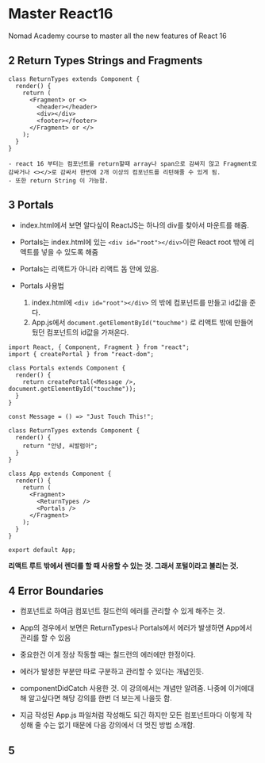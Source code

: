 # Master React16

Nomad Academy course to master all the new features of React 16

## 2 Return Types Strings and Fragments

```
class ReturnTypes extends Component {
  render() {
    return (
      <Fragment> or <>
        <header></header>
        <div></div>
        <footer></footer>
      </Fragment> or </>
    );
  }
}

- react 16 부터는 컴포넌트를 return할때 array나 span으로 감싸지 않고 Fragment로 감싸거나 <></>로 감싸서 한번에 2개 이상의 컴포넌트를 리턴해줄 수 있게 됨.
- 또한 return String 이 가능함.
```

## 3 Portals

- index.html에서 보면 알다싶이 ReactJS는 하나의 div를 찾아서 마운트를 해줌.
- Portals는 index.html에 있는 `<div id="root"></div>`이란 React root 밖에 리액트를 넣을 수 있도록 해줌
- Portals는 리액트가 아니라 리액트 돔 안에 있음.

- Portals 사용법
  1. index.html에 `<div id="root"></div>` 의 밖에 컴포넌트를 만들고 id값을 준다.
  2. App.js에서 `document.getElementById("touchme")` 로 리액트 밖에 만들어 뒀던 컴포넌트의 id값을 가져온다.

```
import React, { Component, Fragment } from "react";
import { createPortal } from "react-dom";

class Portals extends Component {
  render() {
    return createPortal(<Message />, document.getElementById("touchme"));
  }
}

const Message = () => "Just Touch This!";

class ReturnTypes extends Component {
  render() {
    return "안녕, 씨발럼아";
  }
}

class App extends Component {
  render() {
    return (
      <Fragment>
        <ReturnTypes />
        <Portals />
      </Fragment>
    );
  }
}

export default App;
```

<b>리액트 루트 밖에서 렌더를 할 때 사용할 수 있는 것. 그래서 포털이라고 불리는 것.</b>

## 4 Error Boundaries

- 컴포넌트로 하여금 컴포넌트 칠드런의 에러를 관리할 수 있게 해주는 것.
- App의 경우에서 보면은 ReturnTypes나 Portals에서 에러가 발생하면 App에서 관리를 할 수 있음
- 중요한건 이게 정상 작동할 때는 칠드런의 에러에만 한정이다.

- 에러가 발생한 부분만 따로 구분하고 관리할 수 있다는 개념인듯.

- componentDidCatch 사용한 것. 이 강의에서는 개념만 알려줌. 나중에 이거에대해 알고싶다면 해당 강의를 한번 더 보는게 나을듯 함.

- 지금 작성된 App.js 파일처럼 작성해도 되긴 하지만 모든 컴포넌트마다 이렇게 작성해 줄 수는 없기 때문에 다음 강의에서 더 멋진 방법 소개함.

## 5
